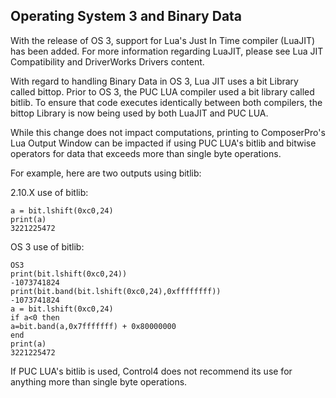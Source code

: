## Operating System 3 and Binary Data

With the release of OS 3, support for Lua's Just In Time compiler (LuaJIT) has been added. For more information regarding LuaJIT, please see Lua JIT Compatibility and DriverWorks Drivers content.

With regard to handling Binary Data in OS 3, Lua JIT uses a bit Library called bittop. Prior to OS 3, the PUC LUA compiler used a bit library called bitlib. To ensure that code executes identically between both compilers, the bittop Library is now being used by both LuaJIT and PUC LUA. 

While this change does not impact computations, printing to ComposerPro's Lua Output Window can be impacted if using PUC LUA's bitlib and bitwise operators for data that exceeds more than single byte operations. 

For example, here are two outputs using bitlib:

2.10.X use of bitlib:

	a = bit.lshift(0xc0,24)
	print(a)
	3221225472


OS 3 use of bitlib:﻿

	OS3
	print(bit.lshift(0xc0,24))
	-1073741824
	print(bit.band(bit.lshift(0xc0,24),0xffffffff))
	-1073741824
	a = bit.lshift(0xc0,24)
	if a<0 then
	a=bit.band(a,0x7fffffff) + 0x80000000
	end
	print(a)
	3221225472

If PUC LUA's bitlib is used, Control4 does not recommend its use for anything more than single byte operations.


